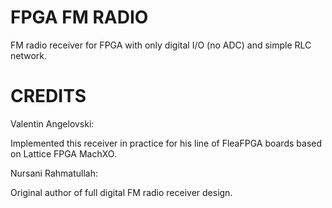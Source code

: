 # FPGA FM RADIO

FM radio receiver for FPGA with only
digital I/O (no ADC) and simple RLC 
network.


# CREDITS

Valentin Angelovski: 

Implemented this receiver in practice for his line 
of FleaFPGA boards based on Lattice FPGA MachXO.

Nursani Rahmatullah:

Original author of full digital 
FM radio receiver design.
